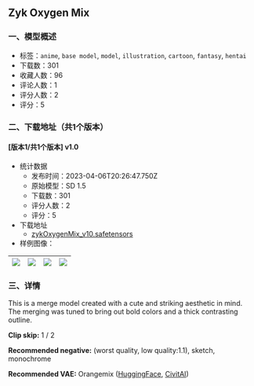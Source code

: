 ## Zyk Oxygen Mix
### 一、模型概述

- 标签：`anime`, `base model`, `model`, `illustration`, `cartoon`, `fantasy`, `hentai`
- 下载数：301
- 收藏人数：96
- 评论人数：1
- 评分人数：2
- 评分：5

### 二、下载地址（共1个版本）

#### [版本1/共1个版本] v1.0

- 统计数据
  - 发布时间：2023-04-06T20:26:47.750Z
  - 原始模型：SD 1.5
  - 下载数：301
  - 评分人数：2
  - 评分：5
- 下载地址
  - [zykOxygenMix_v10.safetensors](https://civitai.com/api/download/models/36557)
- 样例图像：

| <img src="https://image.civitai.com/xG1nkqKTMzGDvpLrqFT7WA/4ff26ec0-f99b-409b-fe27-2f8973831400/width=450/424695.jpeg" /> | <img src="https://image.civitai.com/xG1nkqKTMzGDvpLrqFT7WA/9689975b-3989-4f06-45b3-bac62c15e700/width=450/424676.jpeg" /> | <img src="https://image.civitai.com/xG1nkqKTMzGDvpLrqFT7WA/2438b423-bc51-47e0-46db-c270a45f2f00/width=450/424487.jpeg" /> | <img src="https://image.civitai.com/xG1nkqKTMzGDvpLrqFT7WA/38b2ccb9-99e1-4a51-998f-fedd5d3b6700/width=450/424489.jpeg" /> |
| ---- | ---- | ---- | ---- |


### 三、详情
<p>This is a merge model created with a cute and striking aesthetic in mind. The merging was tuned to bring out bold colors and a thick contrasting outline.</p><p><strong>Clip skip:</strong> 1 / 2</p><p><strong>Recommended negative:</strong> (worst quality, low quality:1.1), sketch, monochrome</p><p><strong>Recommended VAE:</strong> Orangemix (<a target="_blank" rel="ugc" href="https://huggingface.co/WarriorMama777/OrangeMixs/tree/main/VAEs">HuggingFace</a>, <a target="_blank" rel="ugc" href="https://civitai.com/models/4437/abyssorangemix2-sfw">CivitAI</a>)</p>